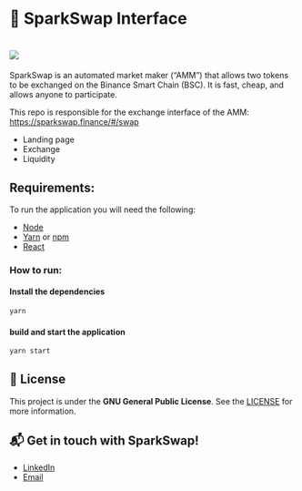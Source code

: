 # 🚀 SparkSwap Interface
<h1>
  <img src="https://sparkswap.finance/SparkSwapLogoWithWord.png" />
</h1>

SparkSwap is an automated market maker (“AMM”) that allows two tokens to be exchanged on the Binance Smart Chain (BSC). It is fast, cheap, and allows anyone to participate.

This repo is responsible for the exchange interface of the AMM: https://sparkswap.finance/#/swap

* Landing page
* Exchange
* Liquidity

## Requirements:

To run the application you will need the following:
* [Node](https://nodejs.org/)
* [Yarn](https://yarnpkg.com/) or [npm](https://www.npmjs.com/)
* [React](https://reactjs.org/)

### How to run:
#### Install the dependencies
```sh
yarn
```
#### build and start the application
```sh
yarn start
```

## :page_with_curl: License

This project is under the **GNU General Public License**. See the [LICENSE](https://github.com/sparkpointio/sparkswap-dex-v2/blob/develop/LICENSE) for more information.

## :mailbox_with_mail: Get in touch with SparkSwap!

<ul>
  <li><a href="https://www.linkedin.com/company/sparkpointio/" target="_blank" >
    LinkedIn
  </a></li>
  <li><a href="mailto: support@sparkpoint.io" target="_blank" >
    Email
  </a></li>
</ul>
